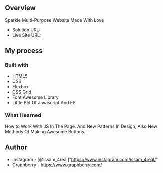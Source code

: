 ## Overview

Sparkle Multi-Purpose Website Made With Love

- Solution URL:
- Live Site URL:

## My process

### Built with

- HTML5
- CSS
- Flexbox
- CSS Grid
- Font Awesome Library
- Little Bet Of Javascript And ES

### What I learned

How to Work With JS In The Page. And New Patterns In Design, Also New Methods Of Making Awesome Buttons.

## Author

- Instagram - [@issam_4real]"https://www.instagram.com/issam_4real/"
- Graphberry - https://www.graphberry.com/
